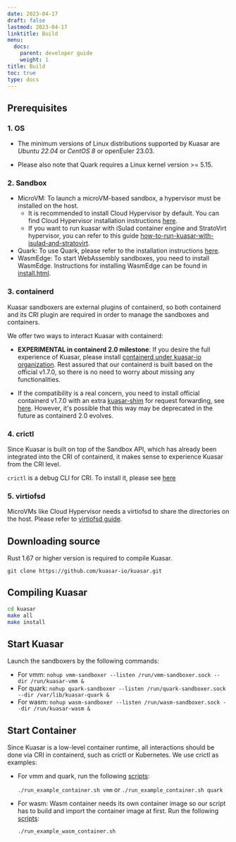 ```yaml
---
date: 2023-04-17
draft: false
lastmod: 2023-04-17
linktitle: Build
menu:
  docs:
    parent: developer guide
    weight: 1
title: Build
toc: true
type: docs
---
```


## Prerequisites

### 1. OS

+ The minimum versions of Linux distributions supported by Kuasar are *Ubuntu 22.04* or *CentOS 8* or openEuler 23.03.

+ Please also note that Quark requires a Linux kernel version >= 5.15.

### 2. Sandbox

+ MicroVM: To launch a microVM-based sandbox, a hypervisor must be installed on the host.
  + It is recommended to install Cloud Hypervisor by default. You can find Cloud Hypervisor installation instructions [here](https://github.com/cloud-hypervisor/cloud-hypervisor/blob/main/docs/building.md).
  + If you want to run kuasar with iSulad container engine and StratoVirt hypervisor, you can refer to this guide [how-to-run-kuasar-with-isulad-and-stratovirt](docs/vmm/how-to-run-kuasar-with-isulad-and-stratovirt.md).
+ Quark: To use Quark, please refer to the installation instructions [here](https://chat.openai.com/chat/docs/quark/README.md).
+ WasmEdge: To start WebAssembly sandboxes, you need to install WasmEdge. Instructions for installing WasmEdge can be found in [install.html](https://wasmedge.org/book/en/quick_start/install.html).


### 3. containerd

Kuasar sandboxers are external plugins of containerd, so both containerd and its CRI plugin are required in order to manage the sandboxes and containers.

We offer two ways to interact Kuasar with containerd:

+ **EXPERIMENTAL in containerd 2.0 milestone**: If you desire the full experience of Kuasar, please install [containerd under kuasar-io organization](https://github.com/kuasar-io/kuasar/blob/main/docs/containerd.md). Rest assured that our containerd is built based on the official v1.7.0, so there is no need to worry about missing any functionalities.

+ If the compatibility is a real concern, you need to install official containerd v1.7.0 with an extra [kuasar-shim](https://github.com/kuasar-io/kuasar/tree/main/shim) for request forwarding, see [here](https://github.com/kuasar-io/kuasar/blob/main/docs/shim/README.md). However, it's possible that this way may be deprecated in the future as containerd 2.0 evolves.

### 4. crictl

Since Kuasar is built on top of the Sandbox API, which has already been integrated into the CRI of containerd, it makes sense to experience Kuasar from the CRI level.

`crictl` is a debug CLI for CRI. To install it, please see [here](https://github.com/kubernetes-sigs/cri-tools/blob/master/docs/crictl.md#install-crictl)

### 5. virtiofsd

MicroVMs like Cloud Hypervisor needs a virtiofsd to share the directories on the host. Please refer to [virtiofsd guide](https://gitlab.com/virtio-fs/virtiofsd#building-from-sources).


## Downloading source

Rust 1.67 or higher version is required to compile Kuasar.

```shell
git clone https://github.com/kuasar-io/kuasar.git
```

## Compiling Kuasar

```bash
cd kuasar
make all
make install
```

## Start Kuasar

Launch the sandboxers by the following commands:

+ For vmm: `nohup vmm-sandboxer --listen /run/vmm-sandboxer.sock --dir /run/kuasar-vmm &`
+ For quark: `nohup quark-sandboxer --listen /run/quark-sandboxer.sock --dir /var/lib/kuasar-quark &`
+ For wasm: `nohup wasm-sandboxer --listen /run/wasm-sandboxer.sock --dir /run/kuasar-wasm &`

## Start Container

Since Kuasar is a low-level container runtime, all interactions should be done via CRI in containerd, such as crictl or Kubernetes. We use crictl as examples:

+ For vmm and quark, run the following [scripts](https://github.com/kuasar-io/kuasar/blob/main/examples/run_example_container.sh):

  `./run_example_container.sh vmm` or `./run_example_container.sh quark`

+ For wasm: Wasm container needs its own container image so our script has to build and import the container image at first. Run the following [scripts](https://github.com/kuasar-io/kuasar/blob/main/examples/run_example_wasm_container.sh):

  `./run_example_wasm_container.sh`
